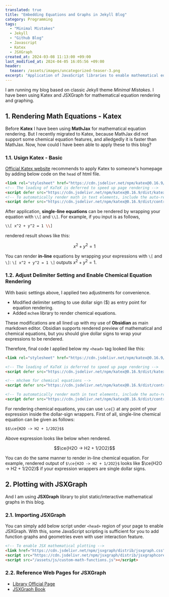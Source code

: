 ```yaml
---
translated: true
title: "Embedding Equations and Graphs in Jekyll Blog"
category: Programming
tags:
  - "Minimal Mistakes"
  - Jekyll
  - "Github Blog"
  - Javascript
  - Katex
  - JSXGraph
created_at: 2024-03-08 11:13:00 +09:00
last_modified_at: 2024-04-05 16:05:56 +09:00
header:
  teaser: /assets/images/uncategorized-teaser-3.png
excerpt: "Application of JavaScript libraries to enable mathematical equation rendering (Katex) and graphing (JSXGraph)."
---
```


I am running my blog based on classic Jekyll theme *Minimal Mistakes*.  I have been using Katex and JSXGraph for mathematical equation rendering and graphing. 

## 1. Rendering Math Equations - Katex

Before **Katex** I have been using **MathJax** for mathematical equation rendering.  But I recently migrated to Katex, because MathJax did not support some chemical equation features, and alledgedly it is faster than MathJax.  Now, how could I have been able to apply these to this blog?

### 1.1. Usign Katex - Basic

[Official Katex website](https://katex.org/docs/browser) recommends to apply Katex to someone's homepage by adding below code on the `head` of html file.

```html
<link rel="stylesheet" href="https://cdn.jsdelivr.net/npm/katex@0.16.9/dist/katex.min.css" integrity="sha384-n8MVd4RsNIU0tAv4ct0nTaAbDJwPJzDEaqSD1odI+WdtXRGWt2kTvGFasHpSy3SV" crossorigin="anonymous">
<!-- The loading of KaTeX is deferred to speed up page rendering -->
<script defer src="https://cdn.jsdelivr.net/npm/katex@0.16.9/dist/katex.min.js" integrity="sha384-XjKyOOlGwcjNTAIQHIpgOno0Hl1YQqzUOEleOLALmuqehneUG+vnGctmUb0ZY0l8" crossorigin="anonymous"></script>
<!-- To automatically render math in text elements, include the auto-render extension: -->
<script defer src="https://cdn.jsdelivr.net/npm/katex@0.16.9/dist/contrib/auto-render.min.js" integrity="sha384-+VBxd3r6XgURycqtZ117nYw44OOcIax56Z4dCRWbxyPt0Koah1uHoK0o4+/RRE05" crossorigin="anonymous" onload="renderMathInElement(document.body);"></script>
```

After application, **single-line equations** can be rendered by wrapping your equation with `\\[` and `\\]`.  For example, if you input is as follows,

```bash
\\[ x^2 + y^2 = 1 \\]
```

rendered result shows like this:

$$ x^2 + y^2 = 1 $$

You can render **in-line** equations by wrapping your expressions with `\[` and `\]`: `\[ x^2 + y^2 = 1 \]` outputs $x^2 + y^2 = 1$.

### 1.2. Adjust Delimiter Setting and Enable Chemical Equation Rendering

With basic settings above, I applied two adjustments for convenience.

- Modified delimiter setting to use dollar sign (&#36;) as entry point for equation rendering.
- Added `mchem` library to render chemical equations.

These modifications are all lined up with my use of **Obsidian** as main markdown editor.  Obsidian supports rendered preview of mathematical and chemical equations, but you should give dollar signs to wrap your expressions to be rendered.

Therefore, final code I applied below my `<head>` tag looked like this:

```html
<link rel="stylesheet" href="https://cdn.jsdelivr.net/npm/katex@0.16.9/dist/katex.min.css" integrity="sha384-n8MVd4RsNIU0tAv4ct0nTaAbDJwPJzDEaqSD1odI+WdtXRGWt2kTvGFasHpSy3SV" crossorigin="anonymous">

<!-- The loading of KaTeX is deferred to speed up page rendering -->
<script defer src="https://cdn.jsdelivr.net/npm/katex@0.16.9/dist/katex.min.js" integrity="sha384-XjKyOOlGwcjNTAIQHIpgOno0Hl1YQqzUOEleOLALmuqehneUG+vnGctmUb0ZY0l8" crossorigin="anonymous"></script>

<!-- mhchem for chemical equations -->
<script defer src="https://cdn.jsdelivr.net/npm/katex@0.16.9/dist/contrib/mhchem.min.js" integrity="sha384-ifpG+NlgMq0kvOSGqGQxW1mJKpjjMDmZdpKGq3tbvD3WPhyshCEEYClriK/wRVU0"  crossorigin="anonymous"></script>

<!-- To automatically render math in text elements, include the auto-render extension: -->
<script defer src="https://cdn.jsdelivr.net/npm/katex@0.16.9/dist/contrib/auto-render.min.js" integrity="sha384-+VBxd3r6XgURycqtZ117nYw44OOcIax56Z4dCRWbxyPt0Koah1uHoK0o4+/RRE05" crossorigin="anonymous" onload="renderMathInElement(document.body, {delimiters: [{left: '$$', right: '$$', display: true}, {left: '\\[', right: '\\]', display: true}, {left: '$', right: '$', display: false}, {left: '\\(', right: '\\)', display: false}]});"></script>
```

For rendering chemical equations, you can use `\ce{}` at any point of your expression inside the dollar-sign wrappers.  First of all, single-line chemical equation can be given as follows:

```html
$$\ce{H2O -> H2 + 1/2O2}$$
```

Above expression looks like below when rendered.

$$\ce{H2O -> H2 + 1/2O2}$$

You can do the same manner to render in-line chemical equation.  For example, rendered output of `$\ce{H2O -> H2 + 1/2O2}$` looks like $\ce{H2O -> H2 + 1/2O2}$ if your expression wrappers are single dollar signs.

## 2. Plotting with JSXGraph

And I am using **JSXGraph** library to plot static/interactive mathematical graphs in this blog.

### 2.1. Importing JSXGraph

You can simply add below script under `<head>` region of your page to enable JSXGraph.  With this, some JavaScript scripting is sufficient for you to add function graphs and geometries even with user interaction feature.

```html
<!-- To enable JSX mathematical plotting -->
<link href="https://cdn.jsdelivr.net/npm/jsxgraph/distrib/jsxgraph.css" rel="stylesheet" type="text/css" />
<script src="https://cdn.jsdelivr.net/npm/jsxgraph/distrib/jsxgraphcore.js" type="text/javascript" charset="UTF-8"></script>
<script src="/assets/js/custom-math-functions.js"></script>
```

### 2.2. Reference Web Pages for JSXGraph

- [Library Official Page](https://jsxgraph.uni-bayreuth.de/wp/index.html)
- [JSXGraph Book](https://ipesek.github.io/jsxgraphbook/)